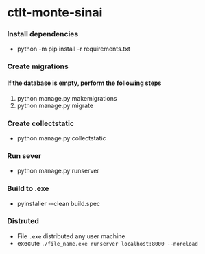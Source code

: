 # ctlt-monte-sinai

### Install dependencies
- python -m pip install -r requirements.txt

### Create migrations
#### If the database is empty, perform the following steps
1. python manage.py makemigrations
2. python manage.py migrate

### Create collectstatic
- python manage.py collectstatic
 
### Run sever
- python manage.py runserver

### Build to .exe
- pyinstaller --clean build.spec

### Distruted
- File `.exe` distributed any user machine
- execute `./file_name.exe runserver localhost:8000 --noreload`